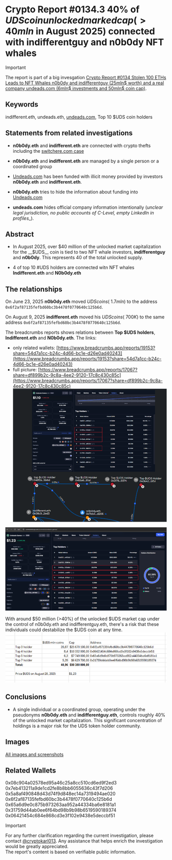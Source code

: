 # Crypto Report #0134.3 40% of $UDS coin unlocked marked cap (>40mln$ in August 2025) connected with indifferentguy and n0b0dy NFT whales

> [!IMPORTANT]
> The report is part of a big invesgation [Crypto Report #0134 Stolen 100 ETHs Leads to NFT Whales n0b0dy and indifferentguy (25mln$ worth) and a real company undeads.com (6mln$ investments and 50mln$ coin cap)](https://cryptokarl013.github.io/report-0134-stolen-ETHs-Leads-to-NFT-Whales-n0b0dy-indifferent-and-investments-into-a-real-company-undeadscom).

## Keywords

indifferent.eth, undeads.eth, [undeads.com](http://undeads.com), Top 10 $UDS coin holders

## Statements from related investigations

* **n0b0dy.eth** and **indifferent.eth** are connected with crypto thefts including the [switchere.com case](https://cryptokarl013.github.io/report-0134-stolen-ETHs-Leads-to-NFT-Whales-n0b0dy-indifferent-and-investments-into-a-real-company-undeadscom/report-0134.0-crypto-theft-from-switchere.com-connected-with-nft-whales-n0b0dy.eth-and-indifferent.eth)

* **n0b0dy.eth** and **indifferent.eth** are managed by a single person or a coordinated group

* [Undeads.com](http://undeads.com) has been funded with illicit money provided by investors **n0b0dy.eth** and **indifferent.eth**.

* **n0b0dy.eth** tries to hide the information about funding into [Undeads.com](http://undeads.com)

* **undeads.com** hides official company information intentionally (_unclear legal jurisdiction, no public accounts of C-Level, empty LinkedIn in profiles__). 

## Abstract
* In August 2025, over $40 million of the unlocked market capitalization for the __$UDS__ coin is tied to two NFT whale investors, **indifferentguy** and **n0b0dy**. This represents $40%$ of the total unlocked supply.

* 4 of top 10 #UDS holders are connected witn NFT whales __Indifferent.eth__ and __N0b0dy.eth__

## The relationships

On June 23, 2025 **n0b0dy.eth** moved $UDS coins (~1.7mln$) to the address `0x6f2af87135fefbd60bc3b4478f0770640c125b6d`. 

On August 9, 2025 **indifferent.eth** moved his $UDS coins (~700K$) to the same address `0x6f2af87135fefbd60bc3b4478f0770640c125b6d`. 

The breadcrumbs reports shows relations between **Top $UDS holders**, __Indifferent.eth__ and __N0b0dy.eth__.
The links: 
* only related wallets: [https://www.breadcrumbs.app/reports/19153?share=54d7a1cc-b24c-4d66-bc1e-d26e0ad40243](https://www.breadcrumbs.app/reports/19153?share=54d7a1cc-b24c-4d66-bc1e-d26e0ad40243)
* full picture: [https://www.breadcrumbs.app/reports/17067?share=df899b2c-9c8a-4ee2-9120-17c8c430c85c](https://www.breadcrumbs.app/reports/17067?share=df899b2c-9c8a-4ee2-9120-17c8c430c85c) 
![](../images/_top_holders_relations.png)

![](../images/_top_holders.png)

With around $50 million (>40%) of the unlocked $UDS market cap under the control of n0b0dy.eth and indifferentguy.eth, there's a risk that these individuals could destabilize the $UDS coin at any time.
![](../images/_top_holders_sum.png)

## Conclusions
* A single individual or a coordinated group, operating under the pseudonyms **n0b0dy.eth** and **indifferentguy.eth**, controls roughly 40% of the unlocked market capitalization. This significant concentration of holdings is a major risk for the UDS token holder community.

## Images
[All images and screenshots](https://cryptokarl013.github.io/report-0134-stolen-ETHs-Leads-to-NFT-Whales-n0b0dy-indifferent-and-investments-into-a-real-company-undeadscom/images)

## Related Wallets
0x08c904a02578ed95a46c25a8cc510cd6ed9f2ed3<br/>
0x7eb413211a9de1cd2fe8b8bb6055636c43f7d206<br/>
0x5a8af490848d43d74f9d848ec14a7319494ae020<br/>
0x6f2af87135fefbd60bc3b4478f0770640c125b6d<br/>
0x65a6d9e0c875b973263aa952a44334ba6e8181a1<br/>
0x31759d44ab0ee6f64bd98b9b98b6519590189374<br/>
0x06421454c684e868cd3e3f102e9438e5deccbf51<br/>


> [!IMPORTANT]
> For any further clarification regarding the current investigation, please contact [@cryptokarl013](https://cryptokarl013.github.com#contacts). Any assistance that helps enrich the investigation would be greatly appreciated.\
> The report's content is based on verifiable public information.
